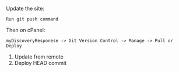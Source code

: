 Update the site:
~~~
Run git push command
~~~
Then on cPanel:
~~~
myDiscoveryResponese -> Git Version Control -> Manage -> Pull or Deploy
~~~
1. Update from remote
2. Deploy HEAD commit
